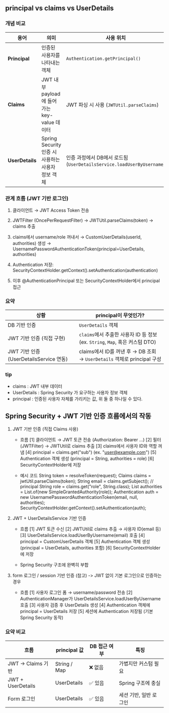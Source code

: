 ## principal vs claims vs UserDetails

### 개념 비교

| 용어  | 의미  | 사용 위치  | 예시| 관계 |
| --------------- | ----------------------------------- | ---------------------------------------------------------- | ----------------------------------------------------- | ------------------------------------------------------ |
| **Principal**   | 인증된 사용자를 나타내는 객체| `Authentication.getPrincipal()`| `username`, `CustomUserDetails`, 혹은 JWT에서 추출한 사용자 정보  | `UserDetails` 또는 `claims` 일부로 구성됨  |
| **Claims**  | JWT 내부 payload에 들어가는 key-value 데이터  | JWT 파싱 시 사용 (`JWTUtil.parseClaims`)| `{ "sub": "joo", "role": "USER", "exp": 1717000000 }` | JWT에서 `principal`을 구성할 수 있음|
| **UserDetails** | Spring Security 인증 시 사용하는 사용자 정보 객체 | 인증 과정에서 DB에서 로드됨 (`UserDetailsService.loadUserByUsername`) | 사용자 ID, 패스워드, 권한 등 포함 | `principal`로 사용됨 (`Authentication.getPrincipal()`의 타입) |

### 관계 흐름 (JWT 기반 로그인)

1. 클라이언트 → JWT Access Token 전송
2. JWTFilter (OncePerRequestFilter) →
   JWTUtil.parseClaims(token) → claims 추출

3. claims에서 username/role 꺼내서
   → CustomUserDetails(userId, authorities) 생성
   → UsernamePasswordAuthenticationToken(principal=UserDetails, authorities)

4. Authentication 저장: SecurityContextHolder.getContext().setAuthentication(authentication)

5. 이후 @AuthenticationPrincipal 또는 SecurityContextHolder에서 principal 접근

### 요약

| 상황                                | principal이 무엇인가?                                             |
| --------------------------------- | ------------------------------------------------------------ |
| DB 기반 인증                          | `UserDetails` 객체                                             |
| JWT 기반 인증 (직접 구현)                 | `claims`에서 추출한 사용자 ID 등 정보 (ex. `String`, `Map`, 혹은 커스텀 DTO) |
| JWT 기반 인증 (UserDetailsService 연동) | claims에서 ID를 꺼낸 후 → DB 조회 → `UserDetails` 객체로 principal 구성   |

### tip

- claims : JWT 내부 데이터
- UserDetails : Spring Security 가 요구하는 사용자 정보 객체
- principal : 인증된 사용자 자체를 가리키는 값, 위 둘 중 하나일 수 있다.

## Spring Security + JWT 기반 인증 흐름에서의 작동

1. JWT 기반 인증 (직접 Claims 사용)

    - 흐름
    [1] 클라이언트 → JWT 토큰 전송 (Authorization: Bearer ...)
    [2] 필터(JWTFilter) → JWTUtil로 claims 추출
    [3] claims에서 사용자 ID와 역할 꺼냄
    [4] principal = claims.get("sub") (ex. "user@example.com")
    [5] Authentication 객체 생성 (principal = String, authorities = role)
    [6] SecurityContextHolder에 저장

    - 예시 코드
    String token = resolveToken(request);
    Claims claims = jwtUtil.parseClaims(token);
    String email = claims.getSubject(); // principal
    String role = claims.get("role", String.class);
    List<GrantedAuthority> authorities = List.of(new SimpleGrantedAuthority(role));
    Authentication auth = new UsernamePasswordAuthenticationToken(email, null, authorities);
    SecurityContextHolder.getContext().setAuthentication(auth);

2. JWT + UserDetailsService 기반 인증

    - 흐름
    [1] JWT 토큰 수신
    [2] JWTUtil로 claims 추출 → 사용자 ID(email 등)
    [3] UserDetailsService.loadUserByUsername(email) 호출
    [4] principal = CustomUserDetails 객체
    [5] Authentication 객체 생성 (principal = UserDetails, authorities 포함)
    [6] SecurityContextHolder에 저장

    - Spring Security 구조에 완벽히 부합
    
3. form 로그인 / session 기반 인증 (참고)
    -> JWT 없이 기본 로그인으로 인증하는 경우

    - 흐름
    [1] 사용자 로그인 폼 → username/password 전송
    [2] AuthenticationManager가 UserDetailsService.loadUserByUsername 호출
    [3] 사용자 검증 후 UserDetails 생성
    [4] Authentication 객체에 principal = UserDetails 저장
    [5] 세션에 Authentication 저장됨 (기본 Spring Security 동작)

### 요약 비교

| 흐름                | principal 값  | DB 접근 여부 | 특징            |
| ----------------- | ------------ | -------- | ------------- |
| JWT → Claims 기반   | String / Map | ❌ 없음     | 가볍지만 커스텀 필요   |
| JWT + UserDetails | UserDetails  | ✅ 있음     | Spring 구조에 충실 |
| Form 로그인          | UserDetails  | ✅ 있음     | 세션 기반, 일반 로그인 |
